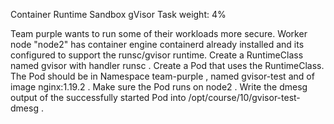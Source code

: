 Container Runtime Sandbox gVisor
Task weight: 4%

Team purple wants to run some of their workloads more secure. Worker node "node2"  has container engine containerd already
installed and its configured to support the runsc/gvisor runtime.
Create a RuntimeClass named gvisor with handler runsc .
Create a Pod that uses the RuntimeClass. The Pod should be in Namespace team-purple , named gvisor-test and of image nginx:1.19.2 .
Make sure the Pod runs on node2 .
Write the dmesg output of the successfully started Pod into /opt/course/10/gvisor-test-dmesg .